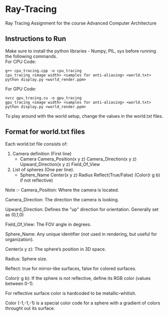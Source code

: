 # Ray-Tracing
Ray Tracing Assignment for the course Advanced Computer Architecture

## Instructions to Run
Make sure to install the python libraries - Numpy, PIL, sys before running the following commands.  
For CPU Code:
```
g++ cpu_tracing.cpp -o cpu_tracing
cpu_tracing <image width> <samples for anti-aliasing> <world.txt>
python display.py <world_render.ppm>
```
For GPU Code:
```
nvcc gpu_tracing.cu -o gpu_tracing
gpu_tracing <image width> <samples for anti-aliasing> <world.txt>
python display.py <world_render.ppm>
```

To play around with the world setup, change the values in the world.txt files. 

## Format for world.txt files
Each world.txt file consists of:
1. Camera definition (First line)
   - Camera Camera_Position(x y z) Camera_Direction(x y z) Upward_Direction(x y z) Field_Of_View
2. List of spheres (One per line).
   - Sphere_Name Center(x y z) Radius Reflect(True/False) (Color(r g b) if not reflective)

Note :- 
Camera_Position: Where the camera is located.

Camera_Direction: The direction the camera is looking.

Upward_Direction: Defines the "up" direction for orientation. Generally set as (0,1,0)

Field_Of_View: The FOV angle in degrees.

Sphere_Name: Any unique identifier (not used in rendering, but useful for organization).

Center(x y z): The sphere’s position in 3D space.

Radius: Sphere size.

Reflect: true for mirror-like surfaces, false for colored surfaces.

Color(r g b): If the sphere is not reflective, define its RGB color (values between 0-1).

For reflective surface color is hardcoded to be metallic-whitish. 

Color (-1,-1,-1) is a special color code for a sphere with a gradient of colors throught out its surface. 

